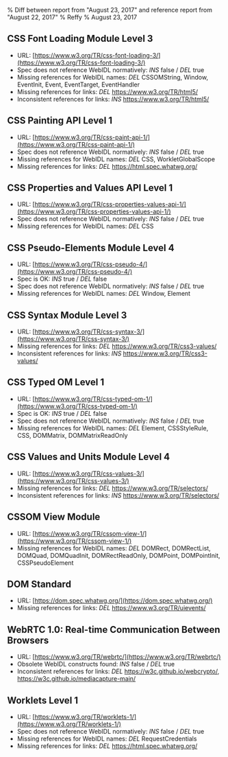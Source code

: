 % Diff between report from "August 23, 2017" and reference report from "August 22, 2017"
% Reffy
% August 23, 2017

## CSS Font Loading Module Level 3

- URL: [https://www.w3.org/TR/css-font-loading-3/](https://www.w3.org/TR/css-font-loading-3/)
- Spec does not reference WebIDL normatively: *INS* false / *DEL* true
- Missing references for WebIDL names: *DEL* CSSOMString, Window, EventInit, Event, EventTarget, EventHandler
- Missing references for links: *DEL* https://www.w3.org/TR/html5/
- Inconsistent references for links: *INS* https://www.w3.org/TR/html5/


## CSS Painting API Level 1

- URL: [https://www.w3.org/TR/css-paint-api-1/](https://www.w3.org/TR/css-paint-api-1/)
- Spec does not reference WebIDL normatively: *INS* false / *DEL* true
- Missing references for WebIDL names: *DEL* CSS, WorkletGlobalScope
- Missing references for links: *DEL* https://html.spec.whatwg.org/


## CSS Properties and Values API Level 1

- URL: [https://www.w3.org/TR/css-properties-values-api-1/](https://www.w3.org/TR/css-properties-values-api-1/)
- Spec does not reference WebIDL normatively: *INS* false / *DEL* true
- Missing references for WebIDL names: *DEL* CSS


## CSS Pseudo-Elements Module Level 4

- URL: [https://www.w3.org/TR/css-pseudo-4/](https://www.w3.org/TR/css-pseudo-4/)
- Spec is OK: *INS* true / *DEL* false
- Spec does not reference WebIDL normatively: *INS* false / *DEL* true
- Missing references for WebIDL names: *DEL* Window, Element


## CSS Syntax Module Level 3

- URL: [https://www.w3.org/TR/css-syntax-3/](https://www.w3.org/TR/css-syntax-3/)
- Missing references for links: *DEL* https://www.w3.org/TR/css3-values/
- Inconsistent references for links: *INS* https://www.w3.org/TR/css3-values/


## CSS Typed OM Level 1

- URL: [https://www.w3.org/TR/css-typed-om-1/](https://www.w3.org/TR/css-typed-om-1/)
- Spec is OK: *INS* true / *DEL* false
- Spec does not reference WebIDL normatively: *INS* false / *DEL* true
- Missing references for WebIDL names: *DEL* Element, CSSStyleRule, CSS, DOMMatrix, DOMMatrixReadOnly


## CSS Values and Units Module Level 4

- URL: [https://www.w3.org/TR/css-values-3/](https://www.w3.org/TR/css-values-3/)
- Missing references for links: *DEL* https://www.w3.org/TR/selectors/
- Inconsistent references for links: *INS* https://www.w3.org/TR/selectors/


## CSSOM View Module

- URL: [https://www.w3.org/TR/cssom-view-1/](https://www.w3.org/TR/cssom-view-1/)
- Missing references for WebIDL names: *DEL* DOMRect, DOMRectList, DOMQuad, DOMQuadInit, DOMRectReadOnly, DOMPoint, DOMPointInit, CSSPseudoElement


## DOM Standard

- URL: [https://dom.spec.whatwg.org/](https://dom.spec.whatwg.org/)
- Missing references for links: *DEL* https://www.w3.org/TR/uievents/


## WebRTC 1.0: Real-time Communication Between Browsers

- URL: [https://www.w3.org/TR/webrtc/](https://www.w3.org/TR/webrtc/)
- Obsolete WebIDL constructs found: *INS* false / *DEL* true
- Inconsistent references for links: *DEL* https://w3c.github.io/webcrypto/, https://w3c.github.io/mediacapture-main/


## Worklets Level 1

- URL: [https://www.w3.org/TR/worklets-1/](https://www.w3.org/TR/worklets-1/)
- Spec does not reference WebIDL normatively: *INS* false / *DEL* true
- Missing references for WebIDL names: *DEL* RequestCredentials
- Missing references for links: *DEL* https://html.spec.whatwg.org/


